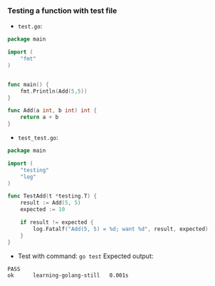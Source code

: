 ### Testing a function with test file
- `test.go`:
```go
package main

import (
	"fmt"
)


func main() {
	fmt.Println(Add(5,5))
}

func Add(a int, b int) int {
	return a + b
}
```

- `test_test.go`:
```go
package main

import (
	"testing"
	"log"
)

func TestAdd(t *testing.T) {
	result := Add(5, 5)
	expected := 10

	if result != expected {
		log.Fatalf("Add(5, 5) = %d; want %d", result, expected)
	}
}
```

- Test with command: `go test`
Expected output:
```
PASS
ok      learning-golang-still   0.001s
```